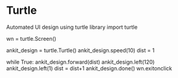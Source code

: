 # Turtle
Automated UI design using turtle library
import turtle

wn = turtle.Screen()

ankit_design = turtle.Turtle()
ankit_design.speed(10)
dist = 1

while True:
    ankit_design.forward(dist)
    ankit_design.left(120)
    ankit_design.left(1)
    dist = dist+1
ankit_design.done()
wn.exitonclick

